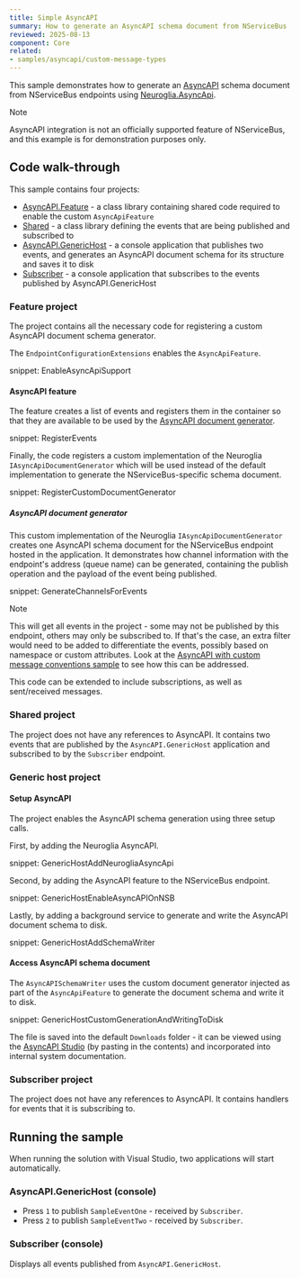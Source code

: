 ```yaml
---
title: Simple AsyncAPI
summary: How to generate an AsyncAPI schema document from NServiceBus
reviewed: 2025-08-13
component: Core
related:
- samples/asyncapi/custom-message-types
---
```


This sample demonstrates how to generate an [AsyncAPI](https://www.asyncapi.com/en) schema document from NServiceBus endpoints using [Neuroglia.AsyncApi](https://github.com/asyncapi/net-sdk).

> [!NOTE]
> AsyncAPI integration is not an officially supported feature of NServiceBus, and this example is for demonstration purposes only.

## Code walk-through

This sample contains four projects:

- [AsyncAPI.Feature](#code-walk-through-feature-project) - a class library containing shared code required to enable the custom `AsyncApiFeature`
- [Shared](#code-walk-through-shared-project) - a class library defining the events that are being published and subscribed to
- [AsyncAPI.GenericHost](#code-walk-through-generic-host-project) - a console application that publishes two events, and generates an AsyncAPI document schema for its structure and saves it to disk
- [Subscriber](#code-walk-through-subscriber-project) - a console application that subscribes to the events published by AsyncAPI.GenericHost

### Feature project

The project contains all the necessary code for registering a custom AsyncAPI document schema generator.

The `EndpointConfigurationExtensions` enables the `AsyncApiFeature`.

snippet: EnableAsyncApiSupport

#### AsyncAPI feature

The feature creates a list of events and registers them in the container so that they are available to be used by the [AsyncAPI document generator](#code-walk-through-feature-project-asyncapi-feature-asyncapi-document-generator).

snippet: RegisterEvents

Finally, the code registers a custom implementation of the Neuroglia `IAsyncApiDocumentGenerator` which will be used instead of the default implementation to generate the NServiceBus-specific schema document.

snippet: RegisterCustomDocumentGenerator

##### AsyncAPI document generator

This custom implementation of the Neuroglia `IAsyncApiDocumentGenerator` creates one AsyncAPI schema document for the NServiceBus endpoint hosted in the application. It demonstrates how channel information with the endpoint's address (queue name) can be generated, containing the publish operation and the payload of the event being published.

snippet: GenerateChannelsForEvents

> [!NOTE]
> This will get all events in the project - some may not be published by this endpoint, others may only be subscribed to. If that's the case, an extra filter would need to be added to differentiate the events, possibly based on namespace or custom attributes.
> Look at the [AsyncAPI with custom message conventions sample](/samples/asyncapi/custom-message-types) to see how this can be addressed.

This code can be extended to include subscriptions, as well as sent/received messages.

### Shared project

The project does not have any references to AsyncAPI. It contains two events that are published by the `AsyncAPI.GenericHost` application and subscribed to by the `Subscriber` endpoint.

### Generic host project

#### Setup AsyncAPI

The project enables the AsyncAPI schema generation using three setup calls.

First, by adding the Neuroglia AsyncAPI.

snippet: GenericHostAddNeurogliaAsyncApi

Second, by adding the AsyncAPI feature to the NServiceBus endpoint.

snippet: GenericHostEnableAsyncAPIOnNSB

Lastly, by adding a background service to generate and write the AsyncAPI document schema to disk.

snippet: GenericHostAddSchemaWriter

#### Access AsyncAPI schema document

The `AsyncAPISchemaWriter` uses the custom document generator injected as part of the `AsyncApiFeature` to generate the document schema and write it to disk.

snippet: GenericHostCustomGenerationAndWritingToDisk

The file is saved into the default `Downloads` folder - it can be viewed using the [AsyncAPI Studio](https://studio.asyncapi.com/) (by pasting in the contents) and incorporated into internal system documentation.

### Subscriber project

The project does not have any references to AsyncAPI. It contains handlers for events that it is subscribing to.

## Running the sample

When running the solution with Visual Studio, two applications will start automatically.

### AsyncAPI.GenericHost (console)

- Press `1` to publish `SampleEventOne` - received by `Subscriber`.
- Press `2` to publish `SampleEventTwo` - received by `Subscriber`.

### Subscriber (console)

Displays all events published from `AsyncAPI.GenericHost`.
